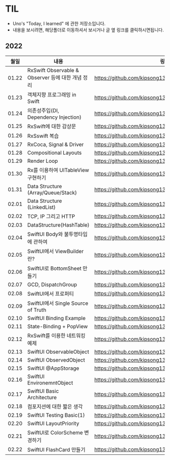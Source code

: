 # TIL
- Uno's "Today, I learned" 에 관한 저장소입니다.
- 내용을 보시려면, 해당폴더로 이동하셔서 보시거나 글 옆 링크를 클릭하시면됩니다.


## 2022
|월일|내용|링크|
|--|--------|---|
|01.22|RxSwift Observable & Observer 등에 대한 개념 정리|https://github.com/kipsong133/TID/tree/main/2022/01/22|
|01.23|객체지향 프로그래밍 in Swift|https://github.com/kipsong133/TID/tree/main/2022/01/23| 
|01.24|의존성주입(DI, Dependency Injection)|https://github.com/kipsong133/TIL/tree/main/2022/01/24|
|01.25|RxSwift에 대한 감상문|https://github.com/kipsong133/TIL/tree/main/2022/01/25|
|01.26|RxSswift 복습|https://github.com/kipsong133/TIL/tree/main/2022/01/26|
|01.27|RxCoca, Signal & Driver|https://github.com/kipsong133/TIL/tree/main/2022/01/27|
|01.28|Compositional Layouts|https://github.com/kipsong133/TIL/tree/main/2022/01/28|
|01.29|Render Loop|https://github.com/kipsong133/TIL/tree/main/2022/01/29|
|01.30|Rx를 이용하여 UITableView구현하기|https://github.com/kipsong133/TIL/tree/main/2022/01/30|
|01.31|Data Structure (Array/Queue/Stack)|https://github.com/kipsong133/TIL/tree/main/2022/01/31|
|02.01|Data Structure (LinkedList) | https://github.com/kipsong133/TIL/tree/main/2022/02/01|
|02.02|TCP, IP 그리고 HTTP| https://github.com/kipsong133/TIL/tree/main/2022/02/02|
|02.03|DataStructure(HashTable)|https://github.com/kipsong133/TIL/tree/main/2022/02/03|
|02.04|SwiftUI Body와 불투명타입에 관하여|https://github.com/kipsong133/TIL/tree/main/2022/02/04|
|02.05|SwiftUI에서 ViewBuilder란? |https://github.com/kipsong133/TIL/tree/main/2022/02/05|
|02.06|SwiftUI로 BottomSheet 만들기|https://github.com/kipsong133/TIL/tree/main/2022/02/06|
|02.07|GCD, DispatchGroup|https://github.com/kipsong133/TIL/tree/main/2022/02/07| 
|02.08|SwiftUI에서 프로퍼티|https://github.com/kipsong133/TIL/tree/main/2022/02/08| 
|02.09|SwiftUI에서 Single Source of Truth|https://github.com/kipsong133/TIL/tree/main/2022/02/09| 
|02.10|SwiftUI Binding Example|https://github.com/kipsong133/TIL/tree/main/2022/02/10| 
|02.11|State-Binding + PopView|https://github.com/kipsong133/TIL/tree/main/2022/02/11| 
|02.12|RxSwift를 이용한 네트워킹 예제|https://github.com/kipsong133/TIL/tree/main/2022/02/12| 
|02.13|SwiftUI ObservableObject|https://github.com/kipsong133/TIL/tree/main/2022/02/13| 
|02.14|SwiftUI ObservedObject|https://github.com/kipsong133/TIL/tree/main/2022/02/14| 
|02.15|SwiftUI @AppStorage|https://github.com/kipsong133/TIL/tree/main/2022/02/15| 
|02.16|SwiftUI EnvironemntObject|https://github.com/kipsong133/TIL/tree/main/2022/02/16| 
|02.17|SwiftUI Basic Architecture|https://github.com/kipsong133/TIL/tree/main/2022/02/17| 
|02.18|컴포지션에 대한 짧은 생각|https://github.com/kipsong133/TIL/tree/main/2022/02/18| 
|02.19| SwiftUI Testing Basic(1)|https://github.com/kipsong133/TIL/tree/main/2022/02/19| 
|02.20| SwiftUI LayoutPriority|https://github.com/kipsong133/TIL/tree/main/2022/02/20|
|02.21| SwiftUI로 ColorScheme 변경하기|https://github.com/kipsong133/TIL/tree/main/2022/02/21|
|02.22| SwiftUI FlashCard 만들기|https://github.com/kipsong133/TIL/tree/main/2022/02/22|

